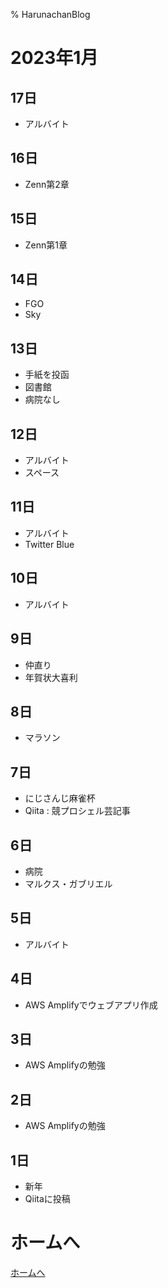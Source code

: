 % HarunachanBlog

# 2023年1月

## 17日

- アルバイト

## 16日

- Zenn第2章

## 15日

- Zenn第1章

## 14日

- FGO
- Sky

## 13日

- 手紙を投函
- 図書館
- 病院なし

## 12日

- アルバイト
- スペース

## 11日

- アルバイト
- Twitter Blue

## 10日

- アルバイト

## 9日

- 仲直り
- 年賀状大喜利

## 8日

- マラソン

## 7日

- にじさんじ麻雀杯
- Qiita : 競プロシェル芸記事

## 6日

- 病院
- マルクス・ガブリエル

## 5日

- アルバイト

## 4日

- AWS Amplifyでウェブアプリ作成

## 3日

- AWS Amplifyの勉強

## 2日

- AWS Amplifyの勉強

## 1日

- 新年
- Qiitaに投稿

# ホームへ

[ホームへ](https://harunachan.com/)
